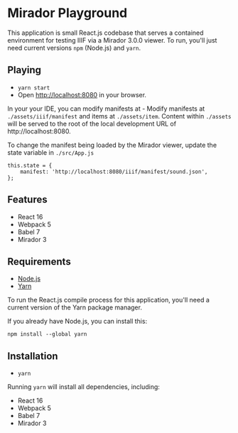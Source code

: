 # Mirador Playground

This application is small React.js codebase that serves a contained environment for testing IIIF via a Mirador 3.0.0 viewer. To run, you'll just need current versions `npm` (Node.js) and `yarn`. 

## Playing

- `yarn start`
- Open [http://localhost:8080](http://localhost:8080/) in your browser.

In your your IDE, you can modify manifests at - Modify manifests at `./assets/iiif/manifest` and items at `./assets/item`. Content within `./assets` will be served to the root of the local development URL of http://localhost:8080.

To change the manifest being loaded by the Mirador viewer, update the state variable in `./src/App.js`

```
this.state = {
    manifest: 'http://localhost:8080/iiif/manifest/sound.json',
};
```

## Features

- React 16
- Webpack 5
- Babel 7
- Mirador 3

## Requirements

- [Node.js](https://nodejs.org/en/)
- [Yarn](https://classic.yarnpkg.com/en/docs/install/#mac-stable)

To run the React.js compile process for this application, you'll need a current version of the Yarn package manager.

If you already have Node.js, you can install this:
```
npm install --global yarn
```

## Installation

- `yarn`

Running `yarn` will install all dependencies, including:

- React 16
- Webpack 5
- Babel 7
- Mirador 3

